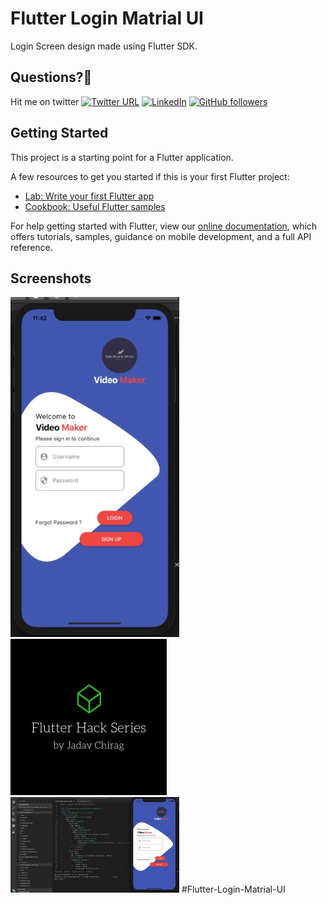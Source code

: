 # Flutter Login Matrial UI

Login Screen design made using Flutter SDK.



 
## Questions?🤔

Hit me on twitter [![Twitter URL](https://img.shields.io/twitter/url/http/shields.io.svg?style=social)](https://twitter.com/JadavRadhe?s=09)
[![LinkedIn](https://img.shields.io/badge/LinkedIn-chiragjadav-blue.svg)](https://www.linkedin.com/in/jadav-chirag-8945a2156)
[![GitHub followers](https://img.shields.io/github/followers/JadavChirag.svg?style=plastic)](https://github.com/JadavChirag?tab=followers)

## Getting Started

This project is a starting point for a Flutter application.

A few resources to get you started if this is your first Flutter project:

- [Lab: Write your first Flutter app](https://flutter.io/docs/get-started/codelab)
- [Cookbook: Useful Flutter samples](https://flutter.io/docs/cookbook)

For help getting started with Flutter, view our 
[online documentation](https://flutter.io/docs), which offers tutorials, 
samples, guidance on mobile development, and a full API reference.

## Screenshots
<img src="https://github.com/JadavChirag/Flutter-Login-Matrial-UI/blob/master/screenshort/Screenshot%202019-04-20%20at%2008.23.30.png" width="270">

<img src="https://github.com/JadavChirag/Flutter-Login-Matrial-UI/blob/master/screenshort/Flutter%20Hack.png" width="250" hight="250">

<img src="https://github.com/JadavChirag/Flutter-Login-Matrial-UI/blob/master/screenshort/d6a20bc0-64d1-4d78-b3cc-5c99d53841e8.jpeg" width="270">
#Flutter-Login-Matrial-UI
